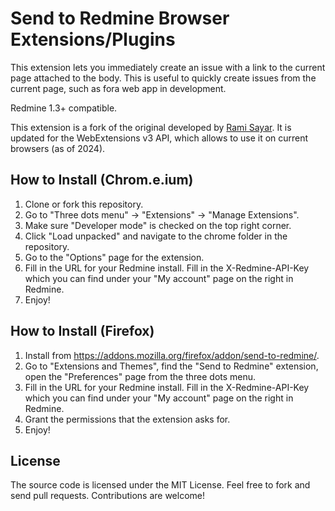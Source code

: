 Send to Redmine Browser Extensions/Plugins
==========================================

This extension lets you immediately create an issue with a link to the current page attached to the body.
This is useful to quickly create issues from the current page, such as fora web app in development.
 
Redmine 1.3+ compatible.

This extension is a fork of the original developed by [Rami Sayar](http://ramisayar.com).
It is updated for the WebExtensions v3 API, which allows to use it on current browsers (as of 2024).

How to Install (Chrom.e.ium)
----------------------------

1. Clone or fork this repository.
2. Go to "Three dots menu" -> "Extensions" -> "Manage Extensions".
3. Make sure "Developer mode" is checked on the top right corner.
4. Click "Load unpacked" and navigate to the chrome folder in the repository.
5. Go to the "Options" page for the extension.
6. Fill in the URL for your Redmine install. Fill in the X-Redmine-API-Key which you can find under your "My account" page on the right in Redmine.
7. Enjoy!

How to Install (Firefox)
------------------------

1. Install from https://addons.mozilla.org/firefox/addon/send-to-redmine/.
2. Go to "Extensions and Themes", find the "Send to Redmine" extension, open the "Preferences" page from the three dots menu.
3. Fill in the URL for your Redmine install. Fill in the X-Redmine-API-Key which you can find under your "My account" page on the right in Redmine.
4. Grant the permissions that the extension asks for.
5. Enjoy!

License
-------
The source code is licensed under the MIT License. Feel free to fork and send pull requests. Contributions are welcome!
